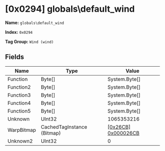 # [0x0294] globals\default_wind

**Name:** ```globals\default_wind```

**Index:** ```0x0294```

**Tag Group:** ```Wind (wind)```

## Fields

Name	| Type	| Value
---	|---	|---	|
Function	|Byte[]	|System.Byte[]
Function2	|Byte[]	|System.Byte[]
Function3	|Byte[]	|System.Byte[]
Function4	|Byte[]	|System.Byte[]
Function5	|Byte[]	|System.Byte[]
Unknown	|UInt32	|1065353216
WarpBitmap	|CachedTagInstance (Bitmap)	|[[0x26CB] 0x000026CB](../Bitmap/26CB.md)
Unknown2	|UInt32	|0


